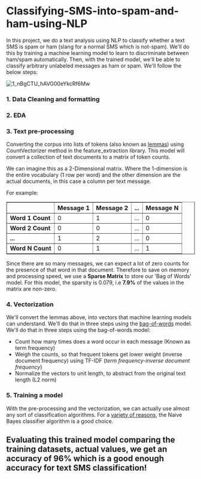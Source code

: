 # Classifying-SMS-into-spam-and-ham-using-NLP

In this project, we do a text analysis using NLP to classify whether a text SMS is spam or ham (slang for a normal SMS which is not-spam). We'll do this by training a machine learning model to learn to discriminate between ham/spam automatically. Then, with the trained model, we'll be able to classify arbitrary unlabeled messages as ham or spam. We'll follow the below steps:

![1_nBgCTU_hAVG00eYkcRf6Mw](https://user-images.githubusercontent.com/65482013/85939311-d6699080-b931-11ea-908c-ed07244f1706.jpg)

### 1. Data Cleaning and formatting

### 2. EDA

### 3. Text pre-processing

Converting the corpus into lists of tokens (also known as [lemmas](http://nlp.stanford.edu/IR-book/html/htmledition/stemming-and-lemmatization-1.html)) using CountVectorizer method in the feature_extraction library. This model will convert a collection of text documents to a matrix of token counts.

We can imagine this as a 2-Dimensional matrix. Where the 1-dimension is the entire vocabulary (1 row per word) and the other dimension are the actual documents, in this case a column per text message.

For example:


<table border = “1“>
<tr>
<th></th> <th>Message 1</th> <th>Message 2</th> <th>...</th> <th>Message N</th> 
</tr>
<tr>
<td><b>Word 1 Count</b></td><td>0</td><td>1</td><td>...</td><td>0</td>
</tr>
<tr>
<td><b>Word 2 Count</b></td><td>0</td><td>0</td><td>...</td><td>0</td>
</tr>
<tr>
<td><b>...</b></td> <td>1</td><td>2</td><td>...</td><td>0</td>
</tr>
<tr>
<td><b>Word N Count</b></td> <td>0</td><td>1</td><td>...</td><td>1</td>
</tr>
</table>

Since there are so many messages, we can expect a lot of zero counts for the presence of that word in that document. Therefore to save on memory and processing speed, we use a **Sparse Matrix** to store our 'Bag of Words' model. For this model, the sparsity is 0.079, i.e **7.9%** of the values in the matrix are non-zero.

### 4. Vectorization

We'll convert the lemmas above, into vectors that machine learning models can understand. We'll do that in three steps using the [bag-of-words](http://en.wikipedia.org/wiki/Bag-of-words_model) model. We'll do that in three steps using the bag-of-words model:

- Count how many times does a word occur in each message (Known as term frequency)
- Weigh the counts, so that frequent tokens get lower weight (inverse document frequency) using TF-IDF (*term frequency-inverse document frequency*)
- Normalize the vectors to unit length, to abstract from the original text length (L2 norm)

### 5. Training a model

With the pre-processing and the vectorization, we can actually use almost any sort of classification algorithms. For a [variety of reasons](http://www.inf.ed.ac.uk/teaching/courses/inf2b/learnnotes/inf2b-learn-note07-2up.pdf), the Naive Bayes classifier algorithm is a good choice.

## **Evaluating this trained model comparing the training datasets, actual values, we get an accuracy of 96% which is a good enough accuracy for text SMS classification!**
